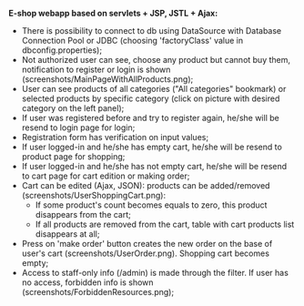 **E-shop webapp based on servlets + JSP, JSTL + Ajax:**
- There is possibility to connect to db using DataSource with Database Connection Pool or JDBC (choosing 'factoryClass' value in dbconfig.properties);
- Not authorized user can see, choose any product but cannot buy them, notification to register or login is shown (screenshots/MainPageWithAllProducts.png);
- User can see products of all categories ("All categories" bookmark) or selected products by specific category (click on picture with desired category on the left panel);
- If user was registered before and try to register again, he/she will be resend to login page for login;
- Registration form has verification on input values;
- If user logged-in and he/she has empty cart, he/she will be resend to product page for shopping;
- If user logged-in and he/she has not empty cart, he/she will be resend to cart page for cart edition or making order;
- Cart can be edited (Ajax, JSON): products can be added/removed (screenshots/UserShoppingCart.png):
    - If some product's count becomes equals to zero, this product disappears from the cart;
    - If all products are removed from the cart, table with cart products list disappears at all;
- Press on 'make order' button creates the new order on the base of user's cart (screenshots/UserOrder.png). Shopping cart becomes empty;
- Access to staff-only info (/admin) is made through the filter. If user has no access, forbidden info is shown (screenshots/ForbiddenResources.png);


  
